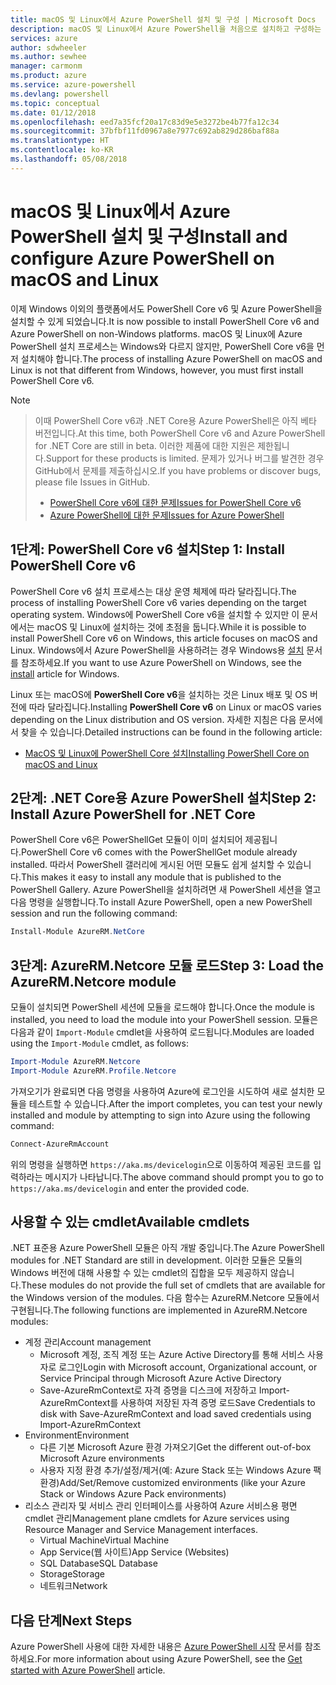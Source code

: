 ```yaml
---
title: macOS 및 Linux에서 Azure PowerShell 설치 및 구성 | Microsoft Docs
description: macOS 및 Linux에서 Azure PowerShell을 처음으로 설치하고 구성하는 방법입니다.
services: azure
author: sdwheeler
ms.author: sewhee
manager: carmonm
ms.product: azure
ms.service: azure-powershell
ms.devlang: powershell
ms.topic: conceptual
ms.date: 01/12/2018
ms.openlocfilehash: eed7a35fcf20a17c83d9e5e3272be4b77fa12c34
ms.sourcegitcommit: 37bfbf11fd0967a8e7977c692ab829d286baf88a
ms.translationtype: HT
ms.contentlocale: ko-KR
ms.lasthandoff: 05/08/2018
---
```

# <a name="install-and-configure-azure-powershell-on-macos-and-linux"></a><span data-ttu-id="39262-103">macOS 및 Linux에서 Azure PowerShell 설치 및 구성</span><span class="sxs-lookup"><span data-stu-id="39262-103">Install and configure Azure PowerShell on macOS and Linux</span></span>

<span data-ttu-id="39262-104">이제 Windows 이외의 플랫폼에서도 PowerShell Core v6 및 Azure PowerShell을 설치할 수 있게 되었습니다.</span><span class="sxs-lookup"><span data-stu-id="39262-104">It is now possible to install PowerShell Core v6 and Azure PowerShell on non-Windows platforms.</span></span>
<span data-ttu-id="39262-105">macOS 및 Linux에 Azure PowerShell 설치 프로세스는 Windows와 다르지 않지만, PowerShell Core v6을 먼저 설치해야 합니다.</span><span class="sxs-lookup"><span data-stu-id="39262-105">The process of installing Azure PowerShell on macOS and Linux is not that different from Windows, however, you must first install PowerShell Core v6.</span></span>

> [!NOTE]

> <span data-ttu-id="39262-106">이때 PowerShell Core v6과 .NET Core용 Azure PowerShell은 아직 베타 버전입니다.</span><span class="sxs-lookup"><span data-stu-id="39262-106">At this time, both PowerShell Core v6 and Azure PowerShell for .NET Core are still in beta.</span></span>
> <span data-ttu-id="39262-107">이러한 제품에 대한 지원은 제한됩니다.</span><span class="sxs-lookup"><span data-stu-id="39262-107">Support for these products is limited.</span></span> <span data-ttu-id="39262-108">문제가 있거나 버그를 발견한 경우 GitHub에서 문제를 제출하십시오.</span><span class="sxs-lookup"><span data-stu-id="39262-108">If you have problems or discover bugs, please file Issues in GitHub.</span></span>
>
> * [<span data-ttu-id="39262-109">PowerShell Core v6에 대한 문제</span><span class="sxs-lookup"><span data-stu-id="39262-109">Issues for PowerShell Core v6</span></span>](https://github.com/PowerShell/PowerShell/issues)
> * [<span data-ttu-id="39262-110">Azure PowerShell에 대한 문제</span><span class="sxs-lookup"><span data-stu-id="39262-110">Issues for Azure PowerShell</span></span>](https://github.com/azure/azure-docs-powershell/issues)

## <a name="step-1-install-powershell-core-v6"></a><span data-ttu-id="39262-111">1단계: PowerShell Core v6 설치</span><span class="sxs-lookup"><span data-stu-id="39262-111">Step 1: Install PowerShell Core v6</span></span>

<span data-ttu-id="39262-112">PowerShell Core v6 설치 프로세스는 대상 운영 체제에 따라 달라집니다.</span><span class="sxs-lookup"><span data-stu-id="39262-112">The process of installing PowerShell Core v6 varies depending on the target operating system.</span></span>
<span data-ttu-id="39262-113">Windows에 PowerShell Core v6을 설치할 수 있지만 이 문서에서는 macOS 및 Linux에 설치하는 것에 초점을 둡니다.</span><span class="sxs-lookup"><span data-stu-id="39262-113">While it is possible to install PowerShell Core v6 on Windows, this article focuses on macOS and Linux.</span></span> <span data-ttu-id="39262-114">Windows에서 Azure PowerShell을 사용하려는 경우 Windows용 [설치](./install-azurerm-ps.md) 문서를 참조하세요.</span><span class="sxs-lookup"><span data-stu-id="39262-114">If you want to use Azure PowerShell on Windows, see the [install](./install-azurerm-ps.md) article for Windows.</span></span>

<span data-ttu-id="39262-115">Linux 또는 macOS에 **PowerShell Core v6**을 설치하는 것은 Linux 배포 및 OS 버전에 따라 달라집니다.</span><span class="sxs-lookup"><span data-stu-id="39262-115">Installing **PowerShell Core v6** on Linux or macOS varies depending on the Linux distribution and OS version.</span></span>
<span data-ttu-id="39262-116">자세한 지침은 다음 문서에서 찾을 수 있습니다.</span><span class="sxs-lookup"><span data-stu-id="39262-116">Detailed instructions can be found in the following article:</span></span>

- [<span data-ttu-id="39262-117">MacOS 및 Linux에 PowerShell Core 설치</span><span class="sxs-lookup"><span data-stu-id="39262-117">Installing PowerShell Core on macOS and Linux</span></span>](/powershell/scripting/setup/installing-powershell-core-on-macos-and-linux)

## <a name="step-2-install-azure-powershell-for-net-core"></a><span data-ttu-id="39262-118">2단계: .NET Core용 Azure PowerShell 설치</span><span class="sxs-lookup"><span data-stu-id="39262-118">Step 2: Install Azure PowerShell for .NET Core</span></span>

<span data-ttu-id="39262-119">PowerShell Core v6은 PowerShellGet 모듈이 이미 설치되어 제공됩니다.</span><span class="sxs-lookup"><span data-stu-id="39262-119">PowerShell Core v6 comes with the PowerShellGet module already installed.</span></span> <span data-ttu-id="39262-120">따라서 PowerShell 갤러리에 게시된 어떤 모듈도 쉽게 설치할 수 있습니다.</span><span class="sxs-lookup"><span data-stu-id="39262-120">This makes it easy to install any module that is published to the PowerShell Gallery.</span></span> <span data-ttu-id="39262-121">Azure PowerShell을 설치하려면 새 PowerShell 세션을 열고 다음 명령을 실행합니다.</span><span class="sxs-lookup"><span data-stu-id="39262-121">To install Azure PowerShell, open a new PowerShell session and run the following command:</span></span>

```powershell
Install-Module AzureRM.NetCore
```

## <a name="step-3-load-the-azurermnetcore-module"></a><span data-ttu-id="39262-122">3단계: AzureRM.Netcore 모듈 로드</span><span class="sxs-lookup"><span data-stu-id="39262-122">Step 3: Load the AzureRM.Netcore module</span></span>

<span data-ttu-id="39262-123">모듈이 설치되면 PowerShell 세션에 모듈을 로드해야 합니다.</span><span class="sxs-lookup"><span data-stu-id="39262-123">Once the module is installed, you need to load the module into your PowerShell session.</span></span> <span data-ttu-id="39262-124">모듈은 다음과 같이 `Import-Module` cmdlet을 사용하여 로드됩니다.</span><span class="sxs-lookup"><span data-stu-id="39262-124">Modules are loaded using the `Import-Module` cmdlet, as follows:</span></span>

```powershell
Import-Module AzureRM.Netcore
Import-Module AzureRM.Profile.Netcore
```

<span data-ttu-id="39262-125">가져오기가 완료되면 다음 명령을 사용하여 Azure에 로그인을 시도하여 새로 설치한 모듈을 테스트할 수 있습니다.</span><span class="sxs-lookup"><span data-stu-id="39262-125">After the import completes, you can test your newly installed and module by attempting to sign into Azure using the following command:</span></span>

```powershell
Connect-AzureRmAccount
```

<span data-ttu-id="39262-126">위의 명령을 실행하면 `https://aka.ms/devicelogin`으로 이동하여 제공된 코드를 입력하라는 메시지가 나타납니다.</span><span class="sxs-lookup"><span data-stu-id="39262-126">The above command should prompt you to go to `https://aka.ms/devicelogin` and enter the provided code.</span></span>

## <a name="available-cmdlets"></a><span data-ttu-id="39262-127">사용할 수 있는 cmdlet</span><span class="sxs-lookup"><span data-stu-id="39262-127">Available cmdlets</span></span>

<span data-ttu-id="39262-128">.NET 표준용 Azure PowerShell 모듈은 아직 개발 중입니다.</span><span class="sxs-lookup"><span data-stu-id="39262-128">The Azure PowerShell modules for .NET Standard are still in development.</span></span> <span data-ttu-id="39262-129">이러한 모듈은 모듈의 Windows 버전에 대해 사용할 수 있는 cmdlet의 집합을 모두 제공하지 않습니다.</span><span class="sxs-lookup"><span data-stu-id="39262-129">These modules do not provide the full set of cmdlets that are available for the Windows version of the modules.</span></span> <span data-ttu-id="39262-130">다음 함수는 AzureRM.Netcore 모듈에서 구현됩니다.</span><span class="sxs-lookup"><span data-stu-id="39262-130">The following functions are implemented in AzureRM.Netcore modules:</span></span>

* <span data-ttu-id="39262-131">계정 관리</span><span class="sxs-lookup"><span data-stu-id="39262-131">Account management</span></span>
  - <span data-ttu-id="39262-132">Microsoft 계정, 조직 계정 또는 Azure Active Directory를 통해 서비스 사용자로 로그인</span><span class="sxs-lookup"><span data-stu-id="39262-132">Login with Microsoft account, Organizational account, or Service Principal through Microsoft Azure Active Directory</span></span>
  - <span data-ttu-id="39262-133">Save-AzureRmContext로 자격 증명을 디스크에 저장하고 Import-AzureRmContext를 사용하여 저장된 자격 증명 로드</span><span class="sxs-lookup"><span data-stu-id="39262-133">Save Credentials to disk with Save-AzureRmContext and load saved credentials using Import-AzureRmContext</span></span>
* <span data-ttu-id="39262-134">Environment</span><span class="sxs-lookup"><span data-stu-id="39262-134">Environment</span></span>
  - <span data-ttu-id="39262-135">다른 기본 Microsoft Azure 환경 가져오기</span><span class="sxs-lookup"><span data-stu-id="39262-135">Get the different out-of-box Microsoft Azure environments</span></span>
  - <span data-ttu-id="39262-136">사용자 지정 환경 추가/설정/제거(예: Azure Stack 또는 Windows Azure 팩 환경)</span><span class="sxs-lookup"><span data-stu-id="39262-136">Add/Set/Remove customized environments (like your Azure Stack or Windows Azure Pack environments)</span></span>
* <span data-ttu-id="39262-137">리소스 관리자 및 서비스 관리 인터페이스를 사용하여 Azure 서비스용 평면 cmdlet 관리</span><span class="sxs-lookup"><span data-stu-id="39262-137">Management plane cmdlets for Azure services using Resource Manager and Service Management interfaces.</span></span>
  - <span data-ttu-id="39262-138">Virtual Machine</span><span class="sxs-lookup"><span data-stu-id="39262-138">Virtual Machine</span></span>
  - <span data-ttu-id="39262-139">App Service(웹 사이트)</span><span class="sxs-lookup"><span data-stu-id="39262-139">App Service (Websites)</span></span>
  - <span data-ttu-id="39262-140">SQL Database</span><span class="sxs-lookup"><span data-stu-id="39262-140">SQL Database</span></span>
  - <span data-ttu-id="39262-141">Storage</span><span class="sxs-lookup"><span data-stu-id="39262-141">Storage</span></span>
  - <span data-ttu-id="39262-142">네트워크</span><span class="sxs-lookup"><span data-stu-id="39262-142">Network</span></span>

## <a name="next-steps"></a><span data-ttu-id="39262-143">다음 단계</span><span class="sxs-lookup"><span data-stu-id="39262-143">Next Steps</span></span>

<span data-ttu-id="39262-144">Azure PowerShell 사용에 대한 자세한 내용은 [Azure PowerShell 시작](get-started-azureps.md) 문서를 참조하세요.</span><span class="sxs-lookup"><span data-stu-id="39262-144">For more information about using Azure PowerShell, see the [Get started with Azure PowerShell](get-started-azureps.md) article.</span></span>
